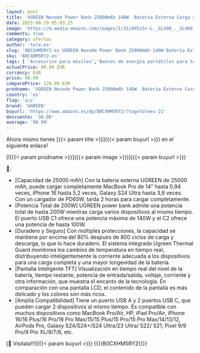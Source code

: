 ```yaml
---
layout: post
title: 'UGREEN Nexode Power Bank 25000mAh 140W  Batería Externa Carga con 2 USB C 1 Type A  Cargador Portatil Compatible con iPhone 16/15/14/13/12 Plus Pro MAX  Macbook  Galaxy S24 etc.'
date: 2025-08-19 05:03:25
image: 'https://m.media-amazon.com/images/I/31z94Sz5+-L._SL500_._SL400_.jpg'
comments: true
category: ofertas
author: 'tole.es'
slug: 'B0CXHM5RY2-es UGREEN Nexode Power Bank 25000mAh 140W Batería Externa...'
sku: 'B0CXHM5RY2-es'
tags: [ 'Accesorios para móviles','Bancos de energía portátiles para teléfonos móviles','Cargadores para móviles','Comunicación móvil y accesorios','Electrónica','iphone','ugreen','🇪🇸', ]
actualPrice: 90.99 EUR
currency: EUR
price: 90.99
comparePrice: 129.99 EUR
prodname: 'UGREEN Nexode Power Bank 25000mAh 140W  Batería Externa Carga con 2 USB C 1 Type A  Cargador Portatil Compatible con iPhone 16/15/14/13/12 Plus Pro MAX  Macbook  Galaxy S24 etc.'
country: 'es'
flag: '🇪🇸'
brand: 'UGREEN'
buyurl: 'https://www.amazon.es/dp/B0CXHM5RY2/?tag=tolees-21'
descuento: '30.00'
average: '90.99'
---
```


Ahora mismo tienes [{{< param title >}}]({{< param buyurl >}}) en el siguiente enlace!

[![{{< param prodname >}}]({{< param image >}})]({{< param buyurl >}})

🔎:

- [Capacidad de 25000 mAh] Con la batería externa UGREEN de 25000 mAh, puede cargar completamente MacBook Pro de 14" hasta 0,94 veces, iPhone 16 hasta 5,2 veces, Galaxy S24 Ultra hasta 3,6 veces. Con un cargador de PD65W, tarda 2 horas para cargar completamente.
- [Potencia Total de 200W] UGREEN power bank admite una potencia total de hasta 200W mientras carga varios dispositivos al mismo tiempo. El puerto USB C1 ofrece una potencia máxima de 140W y el C2 ofrece una potencia de hasta 100W.
- [Duradero y Seguro] Con múltiples protecciones, la capacidad se mantiene por encima del 80% después de 800 ciclos de carga y descarga, lo que lo hace duradero. El sistema integrado Ugreen Thermal Guard monitorea los cambios de temperatura en tiempo real, distribuyendo inteligentemente la corriente adecuada a los dispositivos para una carga completa y una mayor longevidad de la batería.
- [Pantalla Inteligente TFT] Visualización en tiempo real del nivel de la batería, tiempo restante, potencia de entrada/salida, voltaje, corriente y otra información, que muestra el encanto de la tecnología. En comparación con una pantalla LCD, el contenido de la pantalla es más delicado y los colores son más ricos.
- [Amplia Compatibilidad] Tiene un puerto USB A y 2 puertos USB C, que pueden cargar 2 dispositivos al mismo tiempo. Es compatible con muchos dispositivos como MacBook Pro/Air, HP, iPad Pro/Air, iPhone 16/16 Plus/16 Pro/16 Pro Max/15/15 Plus/15 Pro/15 Pro Max/14/13/12, AirPods Pro, Galaxy S24/S24+/S24 Ultra/23 Ultra/ S22/ S21, Pixel 9/9 Pro/9 Pro XL/8/7/6, etc.

[🛒 Visítala!!!]({{< param buyurl >}})
{{<world>}}B0CXHM5RY2{{</world>}}
